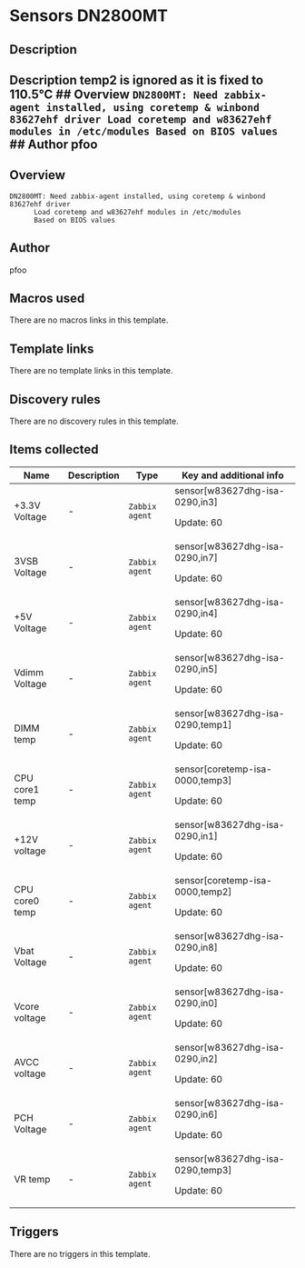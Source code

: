 # Sensors DN2800MT

## Description

## Description temp2 is ignored as it is fixed to 110.5°C ## Overview ``` DN2800MT: Need zabbix-agent installed, using coretemp & winbond 83627ehf driver Load coretemp and w83627ehf modules in /etc/modules Based on BIOS values ``` ## Author pfoo 

## Overview


```
DN2800MT: Need zabbix-agent installed, using coretemp & winbond 83627ehf driver
	  Load coretemp and w83627ehf modules in /etc/modules
	  Based on BIOS values
```


## Author

pfoo

## Macros used

There are no macros links in this template.

## Template links

There are no template links in this template.

## Discovery rules

There are no discovery rules in this template.

## Items collected

|Name|Description|Type|Key and additional info|
|----|-----------|----|----|
|+3.3V Voltage|<p>-</p>|`Zabbix agent`|sensor[w83627dhg-isa-0290,in3]<p>Update: 60</p>|
|3VSB Voltage|<p>-</p>|`Zabbix agent`|sensor[w83627dhg-isa-0290,in7]<p>Update: 60</p>|
|+5V Voltage|<p>-</p>|`Zabbix agent`|sensor[w83627dhg-isa-0290,in4]<p>Update: 60</p>|
|Vdimm Voltage|<p>-</p>|`Zabbix agent`|sensor[w83627dhg-isa-0290,in5]<p>Update: 60</p>|
|DIMM temp|<p>-</p>|`Zabbix agent`|sensor[w83627dhg-isa-0290,temp1]<p>Update: 60</p>|
|CPU core1 temp|<p>-</p>|`Zabbix agent`|sensor[coretemp-isa-0000,temp3]<p>Update: 60</p>|
|+12V voltage|<p>-</p>|`Zabbix agent`|sensor[w83627dhg-isa-0290,in1]<p>Update: 60</p>|
|CPU core0 temp|<p>-</p>|`Zabbix agent`|sensor[coretemp-isa-0000,temp2]<p>Update: 60</p>|
|Vbat Voltage|<p>-</p>|`Zabbix agent`|sensor[w83627dhg-isa-0290,in8]<p>Update: 60</p>|
|Vcore voltage|<p>-</p>|`Zabbix agent`|sensor[w83627dhg-isa-0290,in0]<p>Update: 60</p>|
|AVCC voltage|<p>-</p>|`Zabbix agent`|sensor[w83627dhg-isa-0290,in2]<p>Update: 60</p>|
|PCH Voltage|<p>-</p>|`Zabbix agent`|sensor[w83627dhg-isa-0290,in6]<p>Update: 60</p>|
|VR temp|<p>-</p>|`Zabbix agent`|sensor[w83627dhg-isa-0290,temp3]<p>Update: 60</p>|
## Triggers

There are no triggers in this template.

